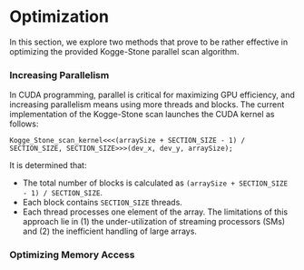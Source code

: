# Optimization
In this section, we explore two methods that prove to be rather effective in optimizing the provided Kogge-Stone parallel scan algorithm.
### Increasing Parallelism
In CUDA programming, parallel is critical for maximizing GPU efficiency, and increasing parallelism means using more threads and blocks. The current implementation of the Kogge-Stone scan launches the CUDA kernel as follows:
```c=
Kogge_Stone_scan_kernel<<<(arraySize + SECTION_SIZE - 1) / SECTION_SIZE, SECTION_SIZE>>>(dev_x, dev_y, arraySize);
```
It is determined that:
* The total number of blocks is calculated as `(arraySize + SECTION_SIZE - 1) / SECTION_SIZE`.
* Each block contains `SECTION_SIZE` threads.
* Each thread processes one element of the array.
The limitations of this approach lie in (1) the under-utilization of streaming processors (SMs) and (2) the inefficient handling of large arrays. 

### Optimizing Memory Access
